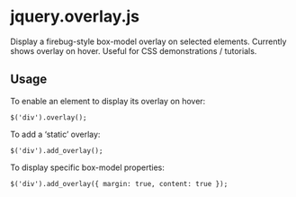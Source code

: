 ﻿# jquery.overlay.js

Display a firebug-style box-model overlay on selected elements. Currently shows
overlay on hover. Useful for CSS demonstrations / tutorials.

## Usage

To enable an element to display its overlay on hover:

<pre><code>$('div').overlay();</code></pre>

To add a ‘static’ overlay:

<pre><code>$('div').add_overlay();</code></pre>

To display specific box-model properties:

<pre><code>$('div').add_overlay({ margin: true, content: true });</code></pre>
